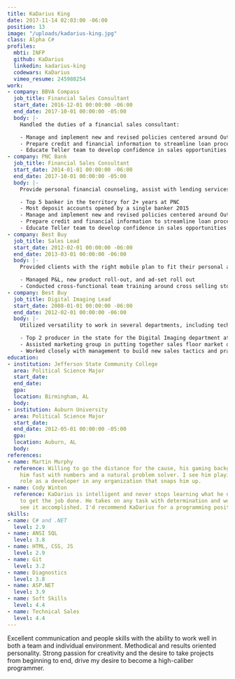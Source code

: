 ```yaml
---
title: KaDarius King
date: 2017-11-14 02:03:00 -06:00
position: 13
image: "/uploads/kadarius-king.jpg"
class: Alpha C#
profiles:
  mbti: INFP
  github: KaDarius
  linkedin: kadarius-king
  codewars: KaDarius
  vimeo_resume: 245988254
work:
- company: BBVA Compass
  job_title: Financial Sales Consultant
  start_date: 2016-12-01 00:00:00 -06:00
  end_date: 2017-10-01 00:00:00 -05:00
  body: |-
    Handled the duties of a financial sales consultant:

    - Manage and implement new and revised policies centered around Outreach and Workplace business growth
    - Prepare credit and financial information to streamline loan processing for mortgage, installment, and CRA loans in accordance with internal and federal policies and procedures
    - Educate Teller team to develop confidence in sales opportunities and provide development in reaching their own personal growth goals
- company: PNC Bank
  job_title: Financial Sales Consultant
  start_date: 2014-01-01 00:00:00 -06:00
  end_date: 2017-10-01 00:00:00 -05:00
  body: |-
    Provide personal financial counseling, assist with lending services, and building relationships with prospects and existing clients to sustain high satisfaction and retention scores:

    - Top 5 banker in the territory for 2+ years at PNC
    - Most deposit accounts opened by a single banker 2015
    - Manage and implement new and revised policies centered around Outreach and Workplace business growth
    - Prepare credit and financial information to streamline loan processing for mortgage, installment, and CRA loans in accordance with internal and federal policies and procedures
    - Educate Teller team to develop confidence in sales opportunities and provide development in reaching their own personal growth goals
- company: Best Buy
  job_title: Sales Lead
  start_date: 2012-02-01 00:00:00 -06:00
  end_date: 2013-03-01 00:00:00 -06:00
  body: |-
    Provided clients with the right mobile plan to fit their personal and/or family needs:

    - Managed P&L, new product roll-out, and ad-set roll out
    - Conducted cross-functional team training around cross selling store cards with every purchase
- company: Best Buy
  job_title: Digital Imaging Lead
  start_date: 2008-01-01 00:00:00 -06:00
  end_date: 2012-02-01 00:00:00 -06:00
  body: |-
    Utilized versatility to work in several departments, including technical support:

    - Top 2 producer in the state for the Digital Imaging department at BestBuy
    - Assisted marketing group in putting together sales floor market during holiday and peak sale quarters
    - Worked closely with management to build new sales tactics and practices to motivate sales team
education:
- institution: Jefferson State Community College
  area: Political Science Major
  start_date: 
  end_date: 
  gpa: 
  location: Birmingham, AL
  body: 
- institution: Auburn University
  area: Political Science Major
  start_date: 
  end_date: 2012-05-01 00:00:00 -05:00
  gpa: 
  location: Auburn, AL
  body: 
references:
- name: Martin Murphy
  reference: Willing to go the distance for the cause, his gaming background makes
    him fast with numbers and a natural problem solver. I see him playing a critical
    role as a developer in any organization that snaps him up.
- name: Cody Winton
  reference: KaDarius is intelligent and never stops learning what he needs to know
    to get the job done. He takes on any task with determination and works hard to
    see it accomplished. I'd recommend KaDarius for a programming position.
skills:
- name: C# and .NET
  level: 2.9
- name: ANSI SQL
  level: 3.8
- name: HTML, CSS, JS
  level: 2.9
- name: Git
  level: 3.2
- name: Diagnostics
  level: 3.8
- name: ASP.NET
  level: 3.9
- name: Soft Skills
  level: 4.4
- name: Technical Sales
  level: 4.4
---
```


Excellent communication and people skills with the ability to work well in both a team and individual environment. Methodical and results oriented personality. Strong passion for creativity and the desire to take projects from beginning to end, drive my desire to become a high-caliber programmer.